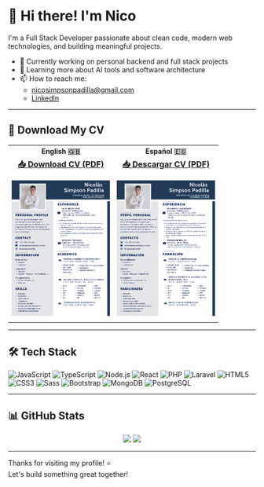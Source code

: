 # 👋 Hi there! I'm Nico

I'm a Full Stack Developer passionate about clean code, modern web technologies, and building meaningful projects.

- 🔭 Currently working on personal backend and full stack projects
- 🌱 Learning more about AI tools and software architecture
- 📫 How to reach me:
  - nicosimpsonpadilla@gmail.com
  - [LinkedIn](https://www.linkedin.com/in/nicolas-simpson-padilla/)

---

## 📄 Download My CV

<table>
  <tr>
    <th style="text-align:center;">English 🇬🇧</th>
    <th style="text-align:center;">Español 🇪🇸</th>
  </tr>
  <tr>
    <td align="center">
      <a href="https://raw.githubusercontent.com/NicoSimpsonPadilla/NicoSimpsonPadilla/main/cv-english.pdf" style="font-weight:bold; font-size:16px;">📥 Download CV (PDF)</a><br><br>
      <img src="https://raw.githubusercontent.com/NicoSimpsonPadilla/NicoSimpsonPadilla/main/cv-english-preview.png" alt="CV Preview" width="200px" />
    </td>
    <td align="center">
      <a href="https://raw.githubusercontent.com/NicoSimpsonPadilla/NicoSimpsonPadilla/main/cv-spanish.pdf" style="font-weight:bold; font-size:16px;">📥 Descargar CV (PDF)</a><br><br>
      <img src="https://raw.githubusercontent.com/NicoSimpsonPadilla/NicoSimpsonPadilla/main/cv-spanish-preview.png" alt="Vista previa del CV" width="200px" />
    </td>
  </tr>
</table>

---

## 🛠️ Tech Stack

![JavaScript](https://img.shields.io/badge/-JavaScript-black?style=flat-square&logo=javascript)
![TypeScript](https://img.shields.io/badge/-TypeScript-black?style=flat-square&logo=typescript)
![Node.js](https://img.shields.io/badge/-Node.js-black?style=flat-square&logo=node.js)
![React](https://img.shields.io/badge/-React-black?style=flat-square&logo=react)
![PHP](https://img.shields.io/badge/-PHP-black?style=flat-square&logo=php)
![Laravel](https://img.shields.io/badge/-Laravel-black?style=flat-square&logo=laravel)
![HTML5](https://img.shields.io/badge/-HTML5-black?style=flat-square&logo=html5)
![CSS3](https://img.shields.io/badge/-CSS3-black?style=flat-square&logo=css3)
![Sass](https://img.shields.io/badge/-Sass-black?style=flat-square&logo=sass)
![Bootstrap](https://img.shields.io/badge/-Bootstrap-black?style=flat-square&logo=bootstrap)
![MongoDB](https://img.shields.io/badge/-MongoDB-black?style=flat-square&logo=mongodb)
![PostgreSQL](https://img.shields.io/badge/-PostgreS)

---

## 📊 GitHub Stats

<p align="center">
  <img src="https://github-readme-stats.vercel.app/api?username=NicoSimpsonPadilla&show_icons=true&theme=github_dark" width="400"/>
  <img src="https://github-readme-stats.vercel.app/api/top-langs/?username=NicoSimpsonPadilla&layout=compact&theme=github_dark" width="300"/>
</p>

---

Thanks for visiting my profile! ⭐  
Let's build something great together!
